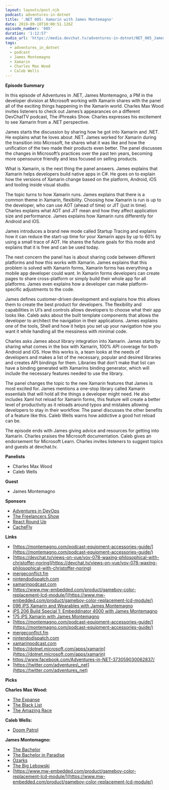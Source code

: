 ```yaml
---
layout: layouts/post.njk
podcast: adventures-in-dotnet
title: '.NET 005: Xamarin with James Montemagno'
date: 2019-09-10T10:00:51.126Z
episode_number: '005'
duration: '1:12:57'
audio_url: 'https://media.devchat.tv/adventures-in-dotnet/NET_005_James_Montemagno.mp3'
tags:
  - adventures_in_dotnet
  - podcast
  - James Montemagno
  - Xamarin
  - Charles Max Wood
  - Caleb Wells
---
```

**Episode Summary**
In this episode of Adventures in .NET, James Montemagno, a PM in the developer division at Microsoft working with Xamarin shares with the panel all of the exciting things happening in the Xamarin world. Charles Max Wood invites listeners to check out James’s appearances on a different DevChatTV podcast, The iPhreaks Show. Charles expresses his excitement to see Xamarin from a .NET perspective. 

James starts the discussion by sharing how he got into Xamarin and .NET. He explains what he loves about .NET. James worked for Xamarin during the transition into Microsoft, he shares what it was like and how the unification of the two made their products even better. The panel discusses the changes in Microsoft’s practices over the past ten years, becoming more opensource friendly and less focused on selling products.

What is Xamarin, is the next thing the panel answers. James explains that Xamarin helps developers build native apps in C#. He goes on to explain how the versions of Xamarin change based on the platform, Android, iOS and tooling inside visual studio. 

The topic turns to how Xamarin runs. James explains that there is a common theme in Xamarin, flexibility. Choosing how Xamarin is run is up to the developer, who can use AOT (ahead of time) or JIT (just in time). Charles explains what AOT and JIT mean and how they affect application size and performance. James explains how Xamarin runs differently for Android and iOS. 

James introduces a brand new mode called Startup Tracing and explains how it can reduce the start-up time for your Xamarin apps by up to 60% by using a small trace of AOT. He shares the future goals for this mode and explains that it is free and can be used today.  

The next concern the panel has is about sharing code between different platforms and how this works with Xamarin. James explains that this problem is solved with Xamarin forms, Xamarin forms has everything a mobile app developer could want. In Xamarin forms developers can create pages to share cross-platform or simply build their whole app for all platforms. James even explains how a developer can make platform-specific adjustments to the code. 

James defines customer-driven development and explains how this allows them to create the best product for developers. The flexibility and capabilities in UI’s and controls allows developers to choose what their app looks like. Caleb asks about the built template components that allows the developer to architect the navigation in their applications. James explains one of the tools, Shell and how it helps you set up your navigation how you want it while handling all the messiness with minimal code. 

Charles asks James about library integration into Xamarin. James starts by sharing what comes in the box with Xamarin, 100% API coverage for both Android and iOS. How this works is, a team looks at the needs of developers and makes a list of the necessary, popular and desired libraries and creates API bindings for them. Libraries that don’t make that list can have a binding generated with Xamarins binding generator, which will include the necessary features needed to use the library. 

The panel changes the topic to the new Xamarin features that James is most excited for. James mentions a one-stop library called Xamarin essentials that will hold all the things a developer might need. He also includes Xaml hot reload for Xamarin forms, this feature will create a better level of productivity as it reloads around typos and mistakes allowing developers to stay in their workflow. The panel discusses the other benefits of a feature like this. Caleb Wells warns how addictive a good hot reload can be.

The episode ends with James giving advice and resources for getting into Xamarin. Charles praises the Microsoft documentation. Caleb gives an endorsement for Microsoft Learn. Charles invites listeners to suggest topics and guests at devchat.tv. 


**Panelists**

- Charles Max Wood
- Caleb Wells

**Guest**

- James Montemagno

**Sponsors**

- [Adventures in DevOps](https://devchat.tv/adventures-in-devops/)
- [The Freelancers Show](https://devchat.tv/freelancers/)
- [React Round Up](https://devchat.tv/react-round-up/)
- [CacheFly](https://www.cachefly.com/)

**Links**

- [https://montemagno.com/podcast-equipment-accessories-guide/](https://montemagno.com/podcast-equipment-accessories-guide/)
- [https://devchat.tv/views-on-vue/vov-078-waxing-philosophical-with-christoffer-noring](https://devchat.tv/views-on-vue/vov-078-waxing-philosophical-with-christoffer-noring)
- [mergeconflict.fm](http://www.mergeconflict.fm)
- [nintendodispatch.com](http://www.nintendodispatch.com)
- [xamarinpodcast.com](http://www.xamarinpodcast.com)
- [https://www.mw-embedded.com/product/gameboy-color-replacement-lcd-module/](https://www.mw-embedded.com/product/gameboy-color-replacement-lcd-module/)
- [096 iPS Xamarin and Wearables with James Montemagno](https://devchat.tv/iphreaks/096-ips-xamarin-and-wearables-with-james-montemagno/)
- [iPS 206 Build Special 1: Embeddinator 4000 with James Montemagno](https://devchat.tv/iphreaks/ips-206-build-special-1-embeddinator-4000-james-montemagno/)
- [175 iPS Xamarin with James Montemagno](https://devchat.tv/iphreaks/175-ips-xamarin-with-james-montemagno/)
- [https://montemagno.com/podcast-equipment-accessories-guide/](https://montemagno.com/podcast-equipment-accessories-guide/)
- [mergeconflict.fm](http://www.mergeconflict.fm)
- [nintendodispatch.com](http://www.nintendodispatch.com)
- [xamarinpodcast.com](http://www.xamarinpodcast.com)
- [https://dotnet.microsoft.com/apps/xamarin](https://dotnet.microsoft.com/apps/xamarin)
- [https://www.facebook.com/Adventures-in-NET-373059030062837/       ](https://www.facebook.com/Adventures-in-NET-373059030062837/)
- [https://twitter.com/adventures\_net](https://twitter.com/adventures_net)

**Picks**

**Charles Max Wood:**

- [The Expanse](https://www.audible.com/series/The-Expanse-Audiobooks/B008Y45GCQ)
- [The Black List](https://www.netflix.com/title/70281312)
- [The Amazing Race](https://www.hulu.com/series/the-amazing-race-555f6cd8-bfd0-43cd-9144-6ec61140ba44?&amp;cmp=7958&amp;utm_source=google&amp;utm_medium=cpc&amp;utm_campaign=BM%20Search%20TV%20Shows&amp;utm_term=+amazing%20+race%20+hulu&amp;ds_rl=1263136&amp;gclid=Cj0KCQjwh8jrBRDQARIsAH7BsXfKHPYRbZohCnB5UoT4Juocg7yTUkrvz2QXxwu7OhQHXEhMIl3EnQcaAte4EALw_wcB&amp;gclsrc=aw.ds)

**Caleb Wells:**

- [Doom Patrol](https://www.dcuniverse.com/doompatrol/)

**James Montemagno:**

- [The Bachelor](https://www.amazon.com/The-Bachelor-Season-20/dp/B01A61FRGY)
- [The Bachelor in Paradise](https://www.hulu.com/series/bachelor-in-paradise-b6ee3e1c-fcdc-4101-bed8-336c43f7c690?&amp;cmp=7958&amp;utm_source=google&amp;utm_medium=cpc&amp;utm_campaign=BM%20Search%20TV%20Shows&amp;utm_term=bachelor%20in%20paradise%20series&amp;ds_rl=1263136&amp;gclid=Cj0KCQjwh8jrBRDQARIsAH7BsXfA-SegoLvfH-G0CoB5yuOq-u-NCHif7KN8ePpbvL5tr-TIiFLkv3AaAjYvEALw_wcB&amp;gclsrc=aw.ds)
- [Ozarks](https://www.netflix.com/title/80117552?source=35)
- [The Big Lebowski](https://www.imdb.com/title/tt0118715/)
- [https://www.mw-embedded.com/product/gameboy-color-replacement-lcd-module/](https://www.mw-embedded.com/product/gameboy-color-replacement-lcd-module/)
